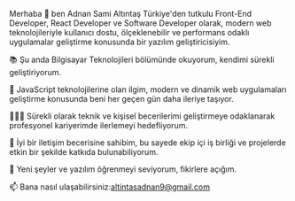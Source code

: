 Merhaba 👋 ben Adnan Sami Altıntaş
Türkiye'den tutkulu Front-End Developer, React Developer ve Software Developer olarak, modern web teknolojileriyle kullanıcı dostu, ölçeklenebilir ve performans odaklı uygulamalar geliştirme konusunda bir yazılım geliştiricisiyim.

📚 Şu anda Bilgisayar Teknolojileri bölümünde okuyorum, kendimi sürekli geliştiriyorum.

🔮 JavaScript teknolojilerine olan ilgim, modern ve dinamik web uygulamaları geliştirme konusunda beni her geçen gün daha ileriye taşıyor.

👨🏻‍💻 Sürekli olarak teknik ve kişisel becerilerimi geliştirmeye odaklanarak profesyonel kariyerimde ilerlemeyi hedefliyorum.

💬 İyi bir iletişim becerisine sahibim, bu sayede ekip içi iş birliği ve projelerde etkin bir şekilde katkıda bulunabiliyorum.

🤭 Yeni şeyler ve yazılım öğrenmeyi seviyorum, fikirlere açığım.

📫 Bana nasıl ulaşabilirsiniz:altintasadnan9@gmail.com
